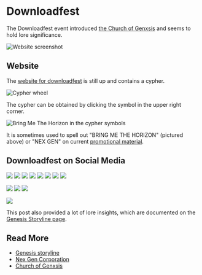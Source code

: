 # Downloadfest

The Downloadfest event introduced [the Church of Genxsis](church) and 
seems to hold lore significance. 

![Website screenshot](../../Resources/lore/genxsis.faith/genxsis_faith.png)

## Website

The [website for downloadfest](https://www.genxsis.faith/) is still up and 
contains a cypher.

![Cypher wheel](../../Resources/lore/genxsis.faith/cypher.png)

The cypher can be obtained by clicking the symbol in the upper right corner. 

![Bring Me The Horizon in the cypher symbols](../../Resources/other-webpages/bmth_cypher.png)

It is sometimes used to spell out "BRING ME THE HORIZON" (pictured above) or "NEX GEN" on 
current [promotional material](../socials).

## Downloadfest on Social Media

![](../../Resources/lore/downloadfest/downloadfest_noserialno.jpg)
![](../../Resources/lore/downloadfest/insta_downloadfest1.jpg)
![](../../Resources/lore/downloadfest/insta_downloadfest2.jpg)
![](../../Resources/lore/downloadfest/insta_downloadfest3.jpg)
![](../../Resources/lore/downloadfest/insta_downloadfest_4.jpg)
![](../../Resources/lore/downloadfest/insta_downloadfest5.jpg)
![](../../Resources/lore/downloadfest/insta_downloadfest6.jpg)
![](../../Resources/lore/downloadfest/insta_downloadfest7.jpg)

![](../../Resources/lore/downloadfest/insta_downloadfest_dancers.jpg)
![](../../Resources/lore/downloadfest/insta_downloadfest_dancer_picture.jpg)
![](../../Resources/lore/downloadfest/eve_art_downloadfest.jpg)

![](../../Resources/lore/downloadfest/insta_downloadfest_genesisstoryline.jpg)

This post also provided a lot of lore insights, which are documented on the 
[Genesis Storyline page](genesis-storyline).

## Read More

- [Genesis storyline](genesis-storyline)
- [Nex Gen Corporation](./nex-gen-corporation)
- [Church of Genxsis](church)